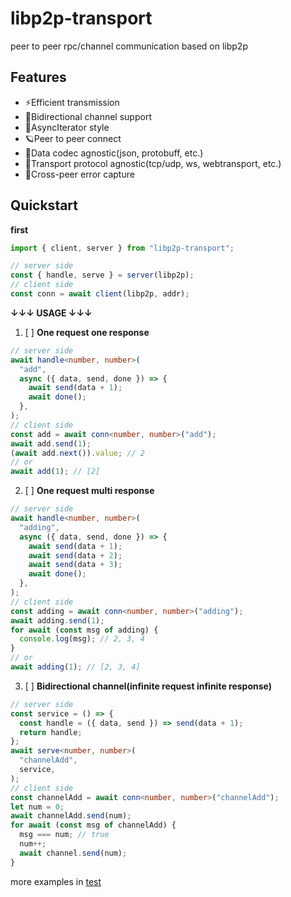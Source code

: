 # libp2p-transport

peer to peer rpc/channel communication based on libp2p

## Features

- ⚡Efficient transmission
- 🤝Bidirectional channel support
- 🎡AsyncIterator style
- 🪐Peer to peer connect
- 🔢Data codec agnostic(json, protobuff, etc.)
- 📡Transport protocol agnostic(tcp/udp, ws, webtransport, etc.)
- 💪Cross-peer error capture

## Quickstart

**first**

```typescript
import { client, server } from "libp2p-transport";

// server side
const { handle, serve } = server(libp2p);
// client side
const conn = await client(libp2p, addr);
```

**↓↓↓ USAGE ↓↓↓**

1. [ ] **One request one response**

```typescript
// server side
await handle<number, number>(
  "add",
  async ({ data, send, done }) => {
    await send(data + 1);
    await done();
  },
);
// client side
const add = await conn<number, number>("add");
await add.send(1);
(await add.next()).value; // 2
// or
await add(1); // [2]
```

2. [ ] **One request multi response**

```typescript
// server side
await handle<number, number>(
  "adding",
  async ({ data, send, done }) => {
    await send(data + 1);
    await send(data + 2);
    await send(data + 3);
    await done();
  },
);
// client side
const adding = await conn<number, number>("adding");
await adding.send(1);
for await (const msg of adding) {
  console.log(msg); // 2, 3, 4
}
// or
await adding(1); // [2, 3, 4]
```

3. [ ] **Bidirectional channel(infinite request infinite response)**

```typescript
// server side
const service = () => {
  const handle = ({ data, send }) => send(data + 1);
  return handle;
};
await serve<number, number>(
  "channelAdd",
  service,
);
// client side
const channelAdd = await conn<number, number>("channelAdd");
let num = 0;
await channelAdd.send(num);
for await (const msg of channelAdd) {
  msg === num; // true
  num++;
  await channel.send(num);
}
```

more examples in [test](./test/index.test.ts)
